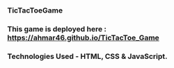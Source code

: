 ### TicTacToeGame

### This game is deployed here : https://ahmar46.github.io/TicTacToe_Game

### Technologies Used - HTML, CSS & JavaScript.